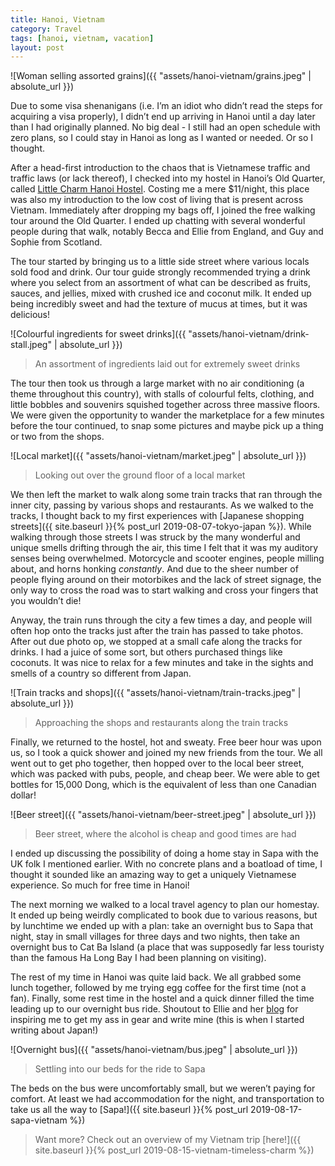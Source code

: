 ```yaml
---
title: Hanoi, Vietnam
category: Travel
tags: [hanoi, vietnam, vacation]
layout: post
---
```


![Woman selling assorted grains]({{ "assets/hanoi-vietnam/grains.jpeg" | absolute_url }})

Due to some visa shenanigans (i.e. I’m an idiot who didn’t read the steps for acquiring a visa properly), I didn’t end up arriving in Hanoi until a day later than I had originally planned. No big deal - I still had an open schedule with zero plans, so I could stay in Hanoi as long as I wanted or needed. Or so I thought.<!--more-->

After a head-first introduction to the chaos that is Vietnamese traffic and traffic laws (or lack thereof), I checked into my hostel in Hanoi’s Old Quarter, called [Little Charm Hanoi Hostel](http://littlecharmhanoihostel.com/). Costing me a mere $11/night, this place was also my introduction to the low cost of living that is present across Vietnam. Immediately after dropping my bags off, I joined the free walking tour around the Old Quarter. I ended up chatting with several wonderful people during that walk, notably Becca and Ellie from England, and Guy and Sophie from Scotland.

The tour started by bringing us to a little side street where various locals sold food and drink. Our tour guide strongly recommended trying a drink where you select from an assortment of what can be described as fruits, sauces, and jellies, mixed with crushed ice and coconut milk. It ended up being incredibly sweet and had the texture of mucus at times, but it was delicious!

![Colourful ingredients for sweet drinks]({{ "assets/hanoi-vietnam/drink-stall.jpeg" | absolute_url }})
> An assortment of ingredients laid out for extremely sweet drinks

The tour then took us through a large market with no air conditioning (a theme throughout this country), with stalls of colourful felts, clothing, and little bobbles and souvenirs squished together across three massive floors. We were given the opportunity to wander the marketplace for a few minutes before the tour continued, to snap some pictures and maybe pick up a thing or two from the shops.

![Local market]({{ "assets/hanoi-vietnam/market.jpeg" | absolute_url }})
> Looking out over the ground floor of a local market

We then left the market to walk along some train tracks that ran through the inner city, passing by various shops and restaurants. As we walked to the tracks, I thought back to my first experiences with [Japanese shopping streets]({{ site.baseurl }}{% post_url 2019-08-07-tokyo-japan %}). While walking through those streets I was struck by the many wonderful and unique smells drifting through the air, this time I felt that it was my auditory senses being overwhelmed. Motorcycle and scooter engines, people milling about, and horns honking *constantly*. And due to the sheer number of people flying around on their motorbikes and the lack of street signage, the only way to cross the road was to start walking and cross your fingers that you wouldn’t die!

Anyway, the train runs through the city a few times a day, and people will often hop onto the tracks just after the train has passed to take photos. After out due photo op, we stopped at a small cafe along the tracks for drinks. I had a juice of some sort, but others purchased things like coconuts. It was nice to relax for a few minutes and take in the sights and smells of a country so different from Japan.

![Train tracks and shops]({{ "assets/hanoi-vietnam/train-tracks.jpeg" | absolute_url }})
> Approaching the shops and restaurants along the train tracks

Finally, we returned to the hostel, hot and sweaty. Free beer hour was upon us, so I took a quick shower and joined my new friends from the tour. We all went out to get pho together, then hopped over to the local beer street, which was packed with pubs, people, and cheap beer. We were able to get bottles for 15,000 Dong, which is the equivalent of less than one Canadian dollar!

![Beer street]({{ "assets/hanoi-vietnam/beer-street.jpeg" | absolute_url }})
> Beer street, where the alcohol is cheap and good times are had

I ended up discussing the possibility of doing a home stay in Sapa with the UK folk I mentioned earlier. With no concrete plans and a boatload of time, I thought it sounded like an amazing way to get a uniquely Vietnamese experience. So much for free time in Hanoi!

The next morning we walked to a local travel agency to plan our homestay. It ended up being weirdly complicated to book due to various reasons, but by lunchtime we ended up with a plan: take an overnight bus to Sapa that night, stay in small villages for three days and two nights, then take an overnight bus to Cat Ba Island (a place that was supposedly far less touristy than the famous Ha Long Bay I had been planning on visiting).

The rest of my time in Hanoi was quite laid back. We all grabbed some lunch together, followed by me trying egg coffee for the first time (not a fan). Finally, some rest time in the hostel and a quick dinner filled the time leading up to our overnight bus ride. Shoutout to Ellie and her [blog](https://theseatraveldiary.wordpress.com/) for inspiring me to get my ass in gear and write mine (this is when I started writing about Japan!)

![Overnight bus]({{ "assets/hanoi-vietnam/bus.jpeg" | absolute_url }})
> Settling into our beds for the ride to Sapa

The beds on the bus were uncomfortably small, but we weren’t paying for comfort. At least we had accommodation for the night, and transportation to take us all the way to [Sapa!]({{ site.baseurl }}{% post_url 2019-08-17-sapa-vietnam %})

> Want more? Check out an overview of my Vietnam trip [here!]({{ site.baseurl }}{% post_url 2019-08-15-vietnam-timeless-charm %})